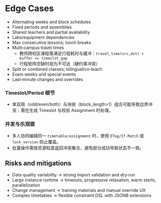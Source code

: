 # Edge Cases

- Alternating weeks and block schedules
- Fixed periods and assemblies
- Shared teachers and partial availability
- Labs/equipment dependencies
- Max consecutive lessons; lunch breaks
- Multi‑campus travel times
  - 教师跨校区课程需满足行程耗时与缓冲：`travel_time(src,dst) + buffer <= timeslot_gap`
  - 行程矩阵空缺时视为不可达（硬约束冲突）
- Split or combined classes; bilingual/co‑teach
- Exam weeks and special events
- Last‑minute changes and overrides

### Timeslot/Period 细节

- 单双周（odd/even/both）与块排（block_length>1）组合可能导致边界冲突；需在生成 Timeslot 与校验 Assignment 时处理。

### 并发与乐观锁

- 多人协同编辑同一 `timetable/assignment` 时，使用 `ETag/If-Match` 或 `lock_version` 防止覆盖。
- 批量操作需按资源粒度返回冲突集合，避免部分成功导致状态不一致。

## Risks and mitigations

- Data quality variability → strong import validation and dry‑run
- Large instance runtime → timeouts, progressive relaxation, warm starts, parallelization
- Change management → training materials and manual override UX
- Complex timetables → flexible constraint DSL with JSONB extensions
